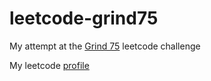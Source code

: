 # leetcode-grind75

My attempt at the
[Grind 75](https://www.techinterviewhandbook.org/grind75?weeks=8&hours=12)
leetcode challenge

My leetcode [profile](https://leetcode.com/hansw0168/)
